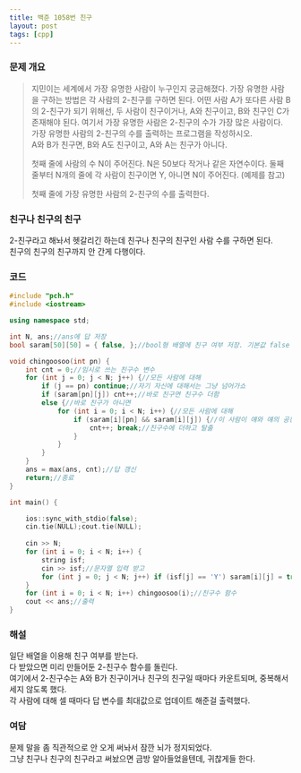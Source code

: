 ```yaml
---
title: 백준 1058번 친구
layout: post
tags: [cpp]
---
```

### 문제 개요
> 지민이는 세계에서 가장 유명한 사람이 누구인지 궁금해졌다. 가장 유명한 사람을 구하는 방법은 각 사람의 2-친구를 구하면 된다. 어떤 사람 A가 또다른 사람 B의 2-친구가 되기 위해선, 두 사람이 친구이거나, A와 친구이고, B와 친구인 C가 존재해야 된다. 여기서 가장 유명한 사람은 2-친구의 수가 가장 많은 사람이다. 가장 유명한 사람의 2-친구의 수를 출력하는 프로그램을 작성하시오.  
> A와 B가 친구면, B와 A도 친구이고, A와 A는 친구가 아니다.
>   
> 첫째 줄에 사람의 수 N이 주어진다. N은 50보다 작거나 같은 자연수이다. 둘째 줄부터 N개의 줄에 각 사람이 친구이면 Y, 아니면 N이 주어진다. (예제를 참고)
>   
> 첫째 줄에 가장 유명한 사람의 2-친구의 수를 출력한다.

### 친구나 친구의 친구
2-친구라고 해놔서 헷갈리긴 하는데 친구나 친구의 친구인 사람 수를 구하면 된다.  
친구의 친구의 친구까지 안 간게 다행이다.
### 코드
```c++
#include "pch.h"
#include <iostream>

using namespace std;

int N, ans;//ans에 답 저장
bool saram[50][50] = { false, };//bool형 배열에 친구 여부 저장. 기본값 false

void chingoosoo(int pn) {
    int cnt = 0;//임시로 쓰는 친구수 변수
    for (int j = 0; j < N; j++) {//모든 사람에 대해
        if (j == pn) continue;//자기 자신에 대해서는 그냥 넘어가쇼
        if (saram[pn][j]) cnt++;//바로 친구면 친구수 더함
        else {//바로 친구가 아니면
            for (int i = 0; i < N; i++) {//모든 사람에 대해
                if (saram[i][pn] && saram[i][j]) {//이 사람이 얘와 얘의 공통된 친구라면
                    cnt++; break;//친구수에 더하고 탈출
                }
            }
        }
    }
    ans = max(ans, cnt);//답 갱신
    return;//종료
}

int main() {

    ios::sync_with_stdio(false);
    cin.tie(NULL);cout.tie(NULL);
    
    cin >> N;
    for (int i = 0; i < N; i++) {
        string isf;
        cin >> isf;//문자열 입력 받고
        for (int j = 0; j < N; j++) if (isf[j] == 'Y') saram[i][j] = true;//Y면 친구처리
    }
    for (int i = 0; i < N; i++) chingoosoo(i);//친구수 함수
    cout << ans;//출력
}
```
### 해설
일단 배열을 이용해 친구 여부를 받는다.  
다 받았으면 미리 만들어둔 2-친구수 함수를 돌린다.  
여기에서 2-친구수는 A와 B가 친구이거나 친구의 친구일 때마다 카운트되며, 중복해서 세지 않도록 했다.  
각 사람에 대해 셀 때마다 답 변수를 최대값으로 업데이트 해준걸 출력했다.
### 여담
문제 말을 좀 직관적으로 안 오게 써놔서 잠깐 뇌가 정지되었다.  
그냥 친구나 친구의 친구라고 써놨으면 금방 알아들었을텐데, 귀찮게들 한다. 
